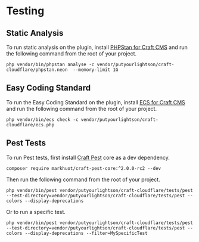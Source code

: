 # Testing

## Static Analysis

To run static analysis on the plugin, install [PHPStan for Craft CMS](https://github.com/craftcms/phpstan) and run the following command from the root of your project.

```shell
php vendor/bin/phpstan analyse -c vendor/putyourlightson/craft-cloudflare/phpstan.neon  --memory-limit 1G
```

## Easy Coding Standard

To run the Easy Coding Standard on the plugin, install [ECS for Craft CMS](https://github.com/craftcms/ecs) and run the following command from the root of your project.

```shell
php vendor/bin/ecs check -c vendor/putyourlightson/craft-cloudflare/ecs.php
```

## Pest Tests

To run Pest tests, first install [Craft Pest](https://craft-pest.com/) core as a dev dependency.

```shell
composer require markhuot/craft-pest-core:^2.0.0-rc2 --dev
```

Then run the following command from the root of your project.

```shell
php vendor/bin/pest vendor/putyourlightson/craft-cloudflare/tests/pest --test-directory=vendor/putyourlightson/craft-cloudflare/tests/pest --colors --display-deprecations
```

Or to run a specific test.

```shell
php vendor/bin/pest vendor/putyourlightson/craft-cloudflare/tests/pest --test-directory=vendor/putyourlightson/craft-cloudflare/tests/pest --colors --display-deprecations --filter=MySpecificTest
```
